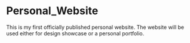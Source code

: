 # Personal_Website
This is my first officially published personal website. The website will be used either for design showcase or a personal portfolio.